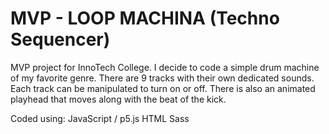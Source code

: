 # MVP - LOOP MACHINA (Techno Sequencer)

MVP project for InnoTech College. I decide to code a simple drum machine of my favorite genre.
There are 9 tracks with their own dedicated sounds. Each track can be manipulated to turn on or off.
There is also an animated playhead that moves along with the beat of the kick.

Coded using:
JavaScript / p5.js
HTML
Sass